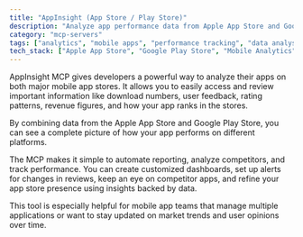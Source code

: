 ```yaml
---
title: "AppInsight (App Store / Play Store)"
description: "Analyze app performance data from Apple App Store and Google Play Store to track downloads, reviews, and rankings."
category: "mcp-servers"
tags: ["analytics", "mobile apps", "performance tracking", "data analysis", "competitive analysis"]
tech_stack: ["Apple App Store", "Google Play Store", "Mobile Analytics", "App Store Optimization", "Performance Monitoring", "Automated Reporting"]
---
```


AppInsight MCP gives developers a powerful way to analyze their apps on both major mobile app stores. It allows you to easily access and review important information like download numbers, user feedback, rating patterns, revenue figures, and how your app ranks in the stores.

By combining data from the Apple App Store and Google Play Store, you can see a complete picture of how your app performs on different platforms.

The MCP makes it simple to automate reporting, analyze competitors, and track performance. You can create customized dashboards, set up alerts for changes in reviews, keep an eye on competitor apps, and refine your app store presence using insights backed by data.

This tool is especially helpful for mobile app teams that manage multiple applications or want to stay updated on market trends and user opinions over time.